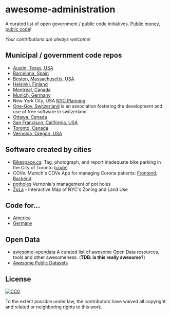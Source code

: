 # awesome-administration

A curated list of open government / public code initiatives. [Public money, public code](https://publiccode.eu/)!

*Your contributions are always welcome!*


## Municipal / government code repos

  * [Austin, Texas, USA](https://github.com/cityofaustin)
  * [Barcelona, Spain](https://github.com/AjuntamentdeBarcelona)
  * [Boston, Massachusetts, USA](https://github.com/CityOfBoston)
  * [Helsinki, Finland](https://github.com/City-of-Helsinki)
  * [Montréal, Canada](https://github.com/VilledeMontreal)
  * [Munich, Germany](https://github.com/it-at-m)
  * New York City, USA [NYC Planning](https://github.com/NYCPlanning)
  * [One-Gov, Switzerland](https://github.com/OneGov) is an association fostering the development and use of free software in switzerland
  * [Ottawa, Canada](https://github.com/cityofottawa)
  * [San Francisco, California, USA](https://github.com/SFMOCI)
  * [Toronto, Canada](https://github.com/CityofToronto)
  * [Vernonia, Oregon, USA](https://github.com/CityOfVernonia)


## Software created by cities

  * [Bikespace.ca](https://www.bikespace.ca/): Tag, photograph, and report inadequate bike parking in the City of Toronto ([code](https://gitlab.com/bikespace/Bicycle-parking))
  * COVe: Munich's COVe App for managing Corona patients: [Frontend](https://github.com/it-at-m/cove-frontend), [Backend](https://github.com/it-at-m/cove-backend)
  * [potholes](https://github.com/CityOfVernonia/potholes.vernonia-or.gov) Vernonia's management of pot holes
  * [ZoLa](https://github.com/NYCPlanning/labs-zola) - Interactive Map of NYC's Zoning and Land Use


## Code for...

  * [America](https://www.codeforamerica.org/)
  * [Germany](https://www.codefor.de/)

## Open Data

  * [awesome-opendata](https://github.com/DigitalCommonsLab/awesome-opendata) A curated list of awesome Open Data resources, tools and other awesomeness. (**TDB: is this really awesome?**)
  * [Awesome Public Datasets](https://github.com/awesomedata/awesome-public-datasets)


## License

[![CC0](http://mirrors.creativecommons.org/presskit/buttons/88x31/svg/cc-zero.svg)](https://creativecommons.org/publicdomain/zero/1.0/)

To the extent possible under law, the contributors have waived all copyright and related or neighboring rights to this work.
